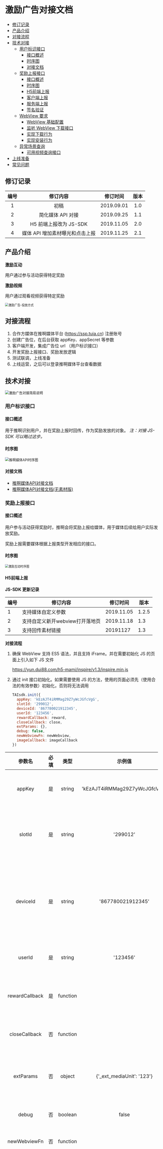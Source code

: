 # 激励广告对接文档

* [修订记录](https://github.com/tuia-fed/tuia-inspire-doc/blob/inspire-jssdk/README.md#修订记录)
* [产品介绍](https://github.com/tuia-fed/tuia-inspire-doc/blob/inspire-jssdk/README.md#产品介绍)
* [对接流程](https://github.com/tuia-fed/tuia-inspire-doc/blob/inspire-jssdk/README.md#对接流程)
* [技术对接](https://github.com/tuia-fed/tuia-inspire-doc/blob/inspire-jssdk/README.md#技术对接)
   * [用户标识接口](https://github.com/tuia-fed/tuia-inspire-doc/blob/inspire-jssdk/README.md#用户标识接口)
      * [接口概述](https://github.com/tuia-fed/tuia-inspire-doc/blob/inspire-jssdk/README.md#接口概述)
      * [时序图](https://github.com/tuia-fed/tuia-inspire-doc/blob/inspire-jssdk/README.md#时序图)
      * [对接文档](https://github.com/tuia-fed/tuia-inspire-doc/blob/inspire-jssdk/README.md#对接文档)
   * [奖励上报接口](https://github.com/tuia-fed/tuia-inspire-doc/blob/inspire-jssdk/README.md#奖励上报接口)
      * [接口概述](https://github.com/tuia-fed/tuia-inspire-doc/blob/inspire-jssdk/README.md#接口概述-1)
      * [时序图](https://github.com/tuia-fed/tuia-inspire-doc/blob/inspire-jssdk/README.md#时序图-1)
      * [H5前端上报](https://github.com/tuia-fed/tuia-inspire-doc/blob/inspire-jssdk/README.md#H5前端上报)
      * [客户端上报](https://github.com/tuia-fed/tuia-inspire-doc/blob/inspire-jssdk/README.md#客户端上报)
      * [服务端上报](https://github.com/tuia-fed/tuia-inspire-doc/blob/inspire-jssdk/README.md#服务端上报)
      * [签名验证](https://github.com/tuia-fed/tuia-inspire-doc/blob/inspire-jssdk/README.md#签名验证)
   * [WebView 要求](https://github.com/tuia-fed/tuia-inspire-doc/blob/inspire-jssdk/README.md#webview-要求)
      * [WebView 基础配置](https://github.com/tuia-fed/tuia-inspire-doc/blob/inspire-jssdk/README.md#webview-基础配置)
      * [监听 WebView 下载接口](https://github.com/tuia-fed/tuia-inspire-doc/blob/inspire-jssdk/README.md#监听-webview-下载接口)
      * [实现下载行为](https://github.com/tuia-fed/tuia-inspire-doc/blob/inspire-jssdk/README.md#实现下载行为)
      * [实现安装行为](https://github.com/tuia-fed/tuia-inspire-doc/blob/inspire-jssdk/README.md#实现安装行为)
   * [异常场景查询](https://github.com/tuia-fed/tuia-inspire-doc/blob/inspire-jssdk/README.md#异常场景查询)
      * [可用视频查询接口](https://github.com/tuia-fed/tuia-inspire-doc/blob/inspire-jssdk/README.md#可用视频查询接口)
* [上线准备](https://github.com/tuia-fed/tuia-inspire-doc/blob/inspire-jssdk/README.md#上线准备)
* [常见问题](https://github.com/tuia-fed/tuia-inspire-doc/blob/inspire-jssdk/README.md#常见问题)


## 修订记录

| 编号 |            修订内容             |  修订时间  | 版本 |
| :--: | :-----------------------------: | :--------: | :--: |
|  1   |              初稿               | 2019.09.01 | 1.0  |
|  2   |        简化媒体 API 对接        | 2019.09.25 | 1.1  |
|  3   |     H5 前端上报改为 JS-SDK      | 2019.11.05 | 2.0  |
|  4   | 媒体 API 增加素材曝光和点击上报 | 2019.11.25 | 2.1  |



## 产品介绍

**激励互动**

用户通过参与活动获得特定奖励

**激励视频**

用户通过观看视频获得特定奖励

<img src="http://storage.ikyxxs.com/%E6%BF%80%E5%8A%B1%E5%B9%BF%E5%91%8A-%E6%8A%95%E6%94%BE%E6%96%B9%E5%BC%8F.png" alt="激励广告-投放方式" style="zoom:70%;" />

## 对接流程

1. 合作方媒体在推啊媒体平台 (https://ssp.tuia.cn) 注册账号
2. 创建广告位，在后台获取 appKey、appSecret 等参数
3. 客户端开发，集成广告位 url （用户标识接口）
4. 开发奖励上报接口、奖励发放逻辑
5. 测试联调，上线准备
6. 上线运营，之后可以登录推啊媒体平台查看数据

## 技术对接

<img src="http://storage.ikyxxs.com/%E6%BF%80%E5%8A%B1%E5%B9%BF%E5%91%8A%E5%AF%B9%E6%8E%A5%E7%AE%80%E6%98%93%E8%AF%B4%E6%98%8E-2.png" alt="激励广告对接简易说明" style="zoom:80%;" />

### 用户标识接口

#### 接口概述

用于推啊识别用户，并在奖励上报时回传，作为奖励发放的对象。
*注：对接 JS-SDK 可以略过这步。*

#### 时序图

<img src="http://storage.ikyxxs.com/%E5%AA%92%E4%BD%93API%E6%97%B6%E5%BA%8F%E5%9B%BE2.png" alt="推啊媒体API时序图" style="zoom: 80%;" />

#### 对接文档

- [推啊媒体API对接文档](https://github.com/tuia-fed/tuia-inspire-doc/blob/master/media-api.md)
- [推啊媒体API对接文档(无素材版)](https://github.com/tuia-fed/tuia-inspire-doc/blob/master/media-api-nosck.md)



### 奖励上报接口

#### 接口概述

用户参与活动获得奖励时，推啊会将奖励上报给媒体，用于媒体后续给用户实际发放奖励。

奖励上报需要媒体根据上报类型开发相应的接口。

#### 时序图

<img src="http://storage.ikyxxs.com/%E6%BF%80%E5%8A%B1%E4%BA%92%E5%8A%A8%E6%97%B6%E5%BA%8F%E5%9B%BE.jpg" alt="激励互动时序图" style="zoom:70%;" />

#### H5前端上报

**JS-SDK 更新记录**

| 编号 | 修订内容           | 修订时间   | 版本 |
| ---- | ------------------ | ---------- | ---- |
| 1    | 支持媒体自定义参数 | 2019.11.05 | 1.2.5 |
| 2    | 支持自定义新开webview打开落地页 | 2019.11.18 | 1.3 |
| 3    | 支持回传素材链接 | 20191127 | 1.3 |

**对接流程**

1. 确保 WebView 支持 ES5 语法，并且支持 iFrame。并在需要初始化 JS 的页面上引入如下 JS 文件

   https://yun.dui88.com/h5-mami/inspire/v1.3/inspire.min.js

2. 通过 init 接口初始化。如果需要使用 JS 的方法，使用的页面必须先（使用合法的有效参数）初始化，否则将无法调用

   ```javascript
   TAIsdk.init({
     appKey: 'kEzAJT4iRMMag29Z7yWcJGfcVgG',
     slotId: '299012',
     deviceId: '867780021912345',
     userId: '123456',
     rewardCallback: reward,
     closeCallback: close,
     extParams: {},
     debug: false,
     newWebviewFn: newWebview,
     imageCallback: imageCallback
   })
   ```

|     参数名     | 必填 |   类型   |            示例值             |                             描述                             |
| :------------: | :--: | :------: | :---------------------------: | :----------------------------------------------------------: |
|     appKey     |  是  |  string  | 'kEzAJT4iRMMag29Z7yWcJGfcVgG' |          系统分配 （推啊后台-我的媒体 获取appkey）           |
|     slotId     |  是  |  string  |           '299012'            |   系统分配的广告位Id （ 推啊后台-我的广告位 获取 slotId）    |
|    deviceId    |  是  |  string  |       '867780021912345'       | 设备信息，用于识别用户，提高广告精准投放度，获取不到 IMEI/IDFA 可以传媒体自定义的参数 |
|     userId     |  是  |  string  |           '123456'            |                 媒体用户 id，奖励发放的对象                  |
| rewardCallback |  是  | function |                               |       上报成功后会执行的回调函数，会将对应上报数据回传       |
| closeCallback  |  否  | function |                               |                  关闭页面后会执行的回调函数                  |
|   extParams    |  否  |  object  |   {'_ext_mediaUnit': '123'}   |    需要拼接在 url 上的额外参数（参数名前缀需要加`_ext_`）    |
|     debug      |  否  | boolean  |             false             |                     是否开启 debug 模式                      |
|  newWebviewFn  |  否  | function |                               |                     媒体app内新开webview的方法                |
| imageCallback | 否 | function | | 广告位素材回调，通过此方法拿到广告位素材，可以将素材的曝光和点击数据回传给推啊，在推啊的媒体后台中可以查看完整链路数据 |

3. 回调函数实现

   ```javascript
   // 奖励上报
   rewardCallback: function(res) {
       console.log(res)
       console.log('奖励上报回调')
       // TODO 奖励上报逻辑
   },
   // 页面关闭
   closeCallback: function() {
       console.log('关闭回调')
       // TODO 页面关闭逻辑
   },
   // 素材回传
   imageCallback: function(res) {
       console.log(res)
       console.log('获取素材数据成功')
       // TODO 素材渲染等
   }
   ```

   奖励上报res 是一个 Object 包含以下参数

|   参数    |  类型  |     注释     |                             备注                             |
| :-------: | :----: | :----------: | :----------------------------------------------------------: |
|   type    | String | message 类型 |              reward: 发放奖品, close: 关闭窗口               |
|  userId   | String |    用户id    | 奖励发放的对象，来源于广告位链接中的 &userId=xxx，由媒体拼接提供 |
| timestamp | Number |    时间戳    |                                                              |
| prizeFlag | String |   奖励标识   | 默认 "default"。如果媒体需要发放多种奖励，可以根据奖励类型定义不同的奖励标识，并同步给推啊运营配置奖励 |
|  orderId  | String |  推啊订单号  |               每次奖励上报唯一，幂等由媒体保障               |
|  appKey   | String |   媒体公钥   |               用于签名验证，在推啊媒体平台获取               |
|   sign    | String |     签名     | 通过签名验证保障接口调用安全性，签名验证需要媒体后端开发。签名的生成及验证参考《签名验证》章节。 |
|   score   | Number |   奖励倍数   |            翻倍奖励会回传该参数表示用户获得的倍数            |

    素材回调res，可以通过res.data.imageUrl获取素材链接；
    如果对接方法中传了素材回调函数imageCallback，则可以拿到广告位配置的素材进行渲染，调用TAIsdk.imageExposure()方法可以将素材的曝光数据回传给推啊，在推啊的媒体后台中查看完整链路数据；

4. 在需要展示激励活动页面的时候，调用 TAIsdk.show()；此时如果素材回调函数imageCallback存在，且成功拿到了素材相关数据，可以将素材的点击数据回传给推啊，在推啊的媒体后台中查看完整链路数据；

5. （可选）在需要修改 url 拼接规则里的参数的时候调用 TAIsdk.updateOpts(options)

   ```javascript
   // options 支持以下几个参数，以对象的形式传入
   // 调用完 TAIsdk.updateOpts(options)，再调用 TAIsdk.show() 即可重新展示激励活动页面。

   {
     appKey: 'kEzAJT4iRMMag29Z7yWcJGfcVgG',
     slotId: '299012',
     deviceId: '867780021912345',
     userId: '123456',
     extParams: {'_ext_mediaUnit': '456'}
   }
   ```

6. 由于某些少数落地页出于安全政策不允许在iframe下打开，可能会造成活动跳转落地页空白的情况。为避免这种情况，可选择通过新开webview的形式打开落地页，在init的时候传入newWebviewFn字段，方法内接收一个参数为需要打开的网页url。

```javascript
 TAIsdk.init({
    ...
    newWebviewFn: function(url) {
        window.media && window.media.openNewWebview(url)
    }
 })
```

7. 为了能更好的监控真实完成率，在完成上报发放给用户奖励后，调用`TAIsdk.rewardedLog()`方法发送监控数据。该方法可传一个参数，为布尔值，若上报发放给用户奖励的逻辑有出错的情况，调用`TAIsdk.rewardedLog(false)`，默认为true。

8. WebView 需要支持下载和安装，参考 [WebView 要求](https://github.com/tuia-fed/tuia-inspire-doc/blob/master/README.md#webview-要求)

**测试链接**

http://yun.dui88.com/h5-mami/inspire/test/index.html



#### 客户端上报

**对接流程**

1. 对接`用户标识接口`

2. 开发`奖励上报接口`

   在 WebView 内实现 native 方法

3. 进行`奖励发放`

   需要媒体开发 *客户端监听页面关闭请求，媒体发放奖励* 的业务逻辑

**接口说明**

1. 媒体需要在 WebView 内实现 native 方法
   - Android 客户端

     `window.TAHandler.reward`: 发放奖励用，会在奖励发放时调用该接口。

     `window.TAHandler.close` : 关闭页面用，会在用户点击离开时调用该接口。
   - iOS 客户端

     `window.TAHandlerReward` : 发放奖励用，会在奖励发放时调用该接口。

     `window.TAHandlerClose` : 关闭页面用，会在用户点击离开时调用该接口。
2. 媒体需要提供奖励标识 (prizeFlag)
3. 如有需要返回按钮需求，前端在调用 `window.TAHandler.close` 或 `window.TAHandlerClose` 的时候关闭 WebView

**参数说明**

`window.TAHandler.reward(json)` 或 `window.TAHandlerReward(json)` 仅单个参数，为 JSON 类型，包含以下信息：

|   参数    |  类型   |    注释    |                             备注                             |
| :-------: | :-----: | :--------: | :----------------------------------------------------------: |
|  userId   | String  |   用户id   | 奖励发放的对象，来源于广告位链接中的 &userId=xxx，由媒体拼接提供 |
| timestamp | Number  |   时间戳   |                                                              |
| prizeFlag | String  |  奖励标识  | 默认 "default"。如果媒体需要发放多种奖励，可以根据奖励类型定义不同的奖励标识，并同步给推啊运营配置奖励 |
|  orderId  | String  | 推啊订单号 |               每次奖励上报唯一，幂等由媒体保障               |
|  appKey   | String  |  媒体公钥  |               用于签名验证，在推啊媒体平台获取               |
|   sign    | String  |    签名    | 通过签名验证保障接口调用安全性，签名验证需要媒体后端开发。签名的生成及验证参考《签名验证》章节。 |
|   score   | Integer |  奖励倍数  |            翻倍奖励会回传该参数表示用户获得的倍数            |

**测试活动**

[活动链接](https://activity.tuia.cn/activity/index?id=15564&slotId=305733&login=normal&appKey=3zHqTHGuvNp13ckCto2LQiAfyGsi&deviceId=3ddb13cc-42cd-4720-8f9a-17de18de38bd&dsm=1.305733.0.0&dsm2=1.305733.2.15564&tenter=SOW&subActivityWay=1&tck_rid_6c8=0ad0276bjzwmdbm0-7348142&tck_loc_c5d=tactivity-15564&dcm=401.305733.0.0&&tenter=SOW&specialType=0&userType=2&isTestActivityType=0&visType=0&ipUaMd5=49d409192c1b7e9d8410f2c247d5ebcc)

<img src="http://storage.ikyxxs.com/tuia-reward-test-activity.png" alt="tuia-reward-test-activity" style="zoom:50%;" />



**Android 示例代码**

```java
mWebView.addJavascriptInterface(new TAHandler(), "TAHandler");

webSetting.setJavaScriptEnabled(true);
```

<img src="http://storage.ikyxxs.com/tuia-reward-code-android.jpg" alt="tuia-reward-code-android" style="zoom:80%;" />



**Demo**

- [iOS](http://storage.ikyxxs.com/tuia-reward-demo-ios.zip)

- [Android](https://github.com/tuia-fed/Tuia-h5-demo)

- [前端对接](https://activity.tuia.cn/activity/index?id=15564&slotId=305733&login=normal&appKey=3zHqTHGuvNp13ckCto2LQiAfyGsi&deviceId=3ddb13cc-42cd-4720-8f9a-17de18de38bd&dsm=1.305733.0.0&dsm2=1.305733.2.15564&tenter=SOW&subActivityWay=1&tck_rid_6c8=0ad0276bjzwmdbm0-7348142&tck_loc_c5d=tactivity-15564&dcm=401.305733.0.0&&tenter=SOW&specialType=0&userType=2&isTestActivityType=0&visType=0&ipUaMd5=49d409192c1b7e9d8410f2c247d5ebcc&)





#### 服务端上报

**对接流程**

1. 对接`用户标识接口`

2. 开发`奖励上报接口`

   接口要求如下表

3. 进行`奖励发放`

	需要媒体开发 *客户端监听页面关闭请求，媒体发放奖励* 的业务逻辑

4. 支持下载和安装，参考 WebView要求。
5. 如需对接关闭按钮，参考 `H5前端上报` 或者 `客户端上报` 中关闭的部分



4. 支持下载和安装，参考 WebView 要求

5. 如需对接关闭按钮，参考 `H5前端上报` 或者 `客户端上报` 中关闭的部分


**接口说明**

媒体根据要求开发接口，用户获得奖励后，推啊服务器会调用该接口给媒体上报奖励。

<img src="http://storage.ikyxxs.com/%E6%BF%80%E5%8A%B1%E4%BA%92%E5%8A%A8%E5%90%8E%E7%AB%AF%E4%B8%8A%E6%8A%A5%E6%B5%81%E7%A8%8B%E5%9B%BE.jpg" alt="激励互动后端上报流程图" style="zoom: 67%;" />



**接口描述**

| 请求方式 |           Content-Type            |
| :------: | :-------------------------------: |
|   POST   | application/x-www-form-urlencoded |

**参数说明**

|   参数    |  类型   | 必传 |     注释     |                             备注                             |
| :-------: | :-----: | :--: | :----------: | :----------------------------------------------------------: |
|  userId   | String  |  是  |    用户id    | 奖励发放的对象，来源于广告位链接中的 &userId=xxx，由媒体拼接提供 |
| timestamp |  Long   |  是  | 时间戳 |       毫秒                                                       |
| prizeFlag | String  |  是  |   奖励标识   | 默认 "default"。如果媒体需要发放多种奖励，可以根据奖励类型定义不同的奖励标识，并同步给推啊运营配置奖励 |
|  orderId  | String  |  是  |  推啊订单号  |               每次奖励上报唯一，幂等由媒体保障               |
|  appKey   | String  |  是  |   媒体公钥   |               用于签名验证，在推啊媒体平台获取               |
|   sign    | String  |  是  |     签名     | 通过签名验证保障接口调用安全性。签名的生成及验证参考《签名验证》章节。 |
|   score   | Integer |  否  |   奖励倍数   |            翻倍奖励会回传该参数表示用户获得的倍数            |

**响应说明**

|  参数   |  类型  | 必传 |                注释                 |           说明           |
| :-----: | :----: | :--: | :---------------------------------: | :----------------------: |
|  code   | String |  是  | "0": 成功，"其他数字": 奖励上报异常 | 该参数必须为 String 类型 |
|   msg   | String |  是  |       奖励上报失败的错误信息        |                          |
| orderId | String |  是  |             推啊订单号              |                          |

**响应示例**

```json
{
  "code": "0",
  "msg": "成功",
  "orderId": "12345678123"
}
```

**超时重试**

奖励上报 2 秒超时无响应时，会进入重试补偿机制，重试间隔策略为 30s、60s、120s，重试次数为 3 次。

**示例代码**

[PHP](https://github.com/tuia-fed/tuia-inspire-doc/blob/master/reward.php)



#### 签名验证

为了保障接口调用的安全性，防止调用时参数被篡改，媒体接收到奖励上报时，需要先对接口的签名进行验证。以保证请求来自推啊合法的接口调用。

**签名源数据及顺序**
`timestamp`、`prizeFlag`、`orderId`、`appKey`、`appSecret`

`appSecret` 为媒体私钥，通过推啊媒体平台获取

签名算法为 `MD5`

**签名示例代码**

```java
StringBuilder sb = new StringBuilder();
sb.append(timestamp);		//时间戳
sb.append(prizeFlag);		//奖励标识
sb.append(orderId);			//订单号
sb.append(appKey);			//媒体公钥
sb.append(appSecret);		//媒体私钥

try {
    return DigestUtils.md5Hex(sb.toString().getBytes(Charset.forName("UTF-8")));
} catch (NoSuchAlgorithmException | UnsupportedEncodingException e) {
    log.warn("推啊激励奖励上报签名异常 msg={}", e.getMessage(), e);
    return null;
}
```

**验证请求**

请求验证分为时效性验证和签名验证，验证通过再发放奖励

**时效性验证**

```java
Date date = null;

try {
    date = new Date(Long.valueOf(timestamp));
} catch (Exception e) {
    return false;
}

// 5分钟失效
return date.after(new Date(new Date().getTime() - 5 * 60 * 1000L));
```

**签名验证**

```java
签名验证：

StringBuilder sb = new StringBuilder();
sb.append(timestamp);		//时间戳
sb.append(prizeFlag);		//奖励标识
sb.append(orderId);			//订单号
sb.append(appKey);			//媒体公钥
sb.append(appSecret);		//媒体私钥

try {
    String sign = DigestUtils.md5Hex(sb.toString().getBytes(Charset.forName("UTF-8")));
    return Objects.equals(req.getSign(), sign);
} catch (NoSuchAlgorithmException | UnsupportedEncodingException e) {
    log.warn("推啊激励奖励上报签名验证异常 msg={}",e.getMessage(),e);
}

return false;
```

**MD5 依赖包**

```xml
<dependency>
    <groupId>commons-codec</groupId>
    <artifactId>commons-codec</artifactId>
    <version>1.13</version>
</dependency>
```



### WebView 要求

#### WebView 基础配置

```java
WebSettings webSetting = mWebView.getSettings();
webSetting.setJavaScriptEnabled(true);
webSetting.setJavaScriptCanOpenWindowsAutomatically(true);
webSetting.setAllowFileAccess(false);
webSetting.setLayoutAlgorithm(WebSettings.LayoutAlgorithm.NARROW_COLUMNS);
webSetting.setSupportZoom(true);
webSetting.setBuiltInZoomControls(true);
webSetting.setUseWideViewPort(true);
webSetting.setLoadWithOverviewMode(true);
webSetting.setAppCacheEnabled(true);
webSetting.setDatabaseEnabled(true);
webSetting.setDomStorageEnabled(true);
webSetting.setGeolocationEnabled(true);
//必加（不加会影响广告加载）
if (Build.VERSION.SDK_INT >= Build.VERSION_CODES.JELLY_BEAN_MR1) {
    webSetting.setMediaPlaybackRequiresUserGesture(false);
}
webSetting.setAppCacheMaxSize(Long.MAX_VALUE);
webSetting.setPluginState(WebSettings.PluginState.ON_DEMAND);
webSetting.setRenderPriority(WebSettings.RenderPriority.HIGH);
webSetting.setCacheMode(WebSettings.LOAD_DEFAULT);
if (Build.VERSION.SDK_INT >= Build.VERSION_CODES.LOLLIPOP) {
    webSetting.setMixedContentMode(WebSettings.MIXED_CONTENT_ALWAYS_ALLOW);
}
```

#### 监听 WebView 下载接口

```java
mWebView.setDownloadListener(new DownloadListener() {
    @Override
    public void onDownloadStart(String url, String userAgent, String contentDisposition, String mimetype, long contentLength) {
    }
});
```

#### 实现下载行为

参考 okdownload 下载框架或者自己实现下载器
https://github.com/lingochamp/okdownload/blob/master/README-zh.md

#### 实现安装行为

`适配 Android 7.0 及以上`
**新建 UpdateFileProvider 类继承 FileProvider**

```java
public class UpdateFileProvider extends FileProvider {

}
```

**AndroidManifest.xml 配置 provider**
```xml
<provider
          android:name="com.lechuan.midunovel.view.UpdateFileProvider"
          android:authorities="${applicationId}.updatefileprovider"
          android:exported="false"
          android:grantUriPermissions="true">
  <meta-data
             android:name="android.support.FILE_PROVIDER_PATHS"
             android:resource="@xml/update_cache_path"/>
</provider>
```
**在 xml 文件下新建 update_cache_path.xml**

```xml
<?xml version="1.0" encoding="utf-8"?>
<!--
   ~ Copyright 2016 czy1121
   ~
   ~ Licensed under the Apache License, Version 2.0 (the "License");
   ~ you may not use this file except in compliance with the License.
   ~ You may obtain a copy of the License at
   ~
   ~    http://www.apache.org/licenses/LICENSE-2.0
   ~
   ~ Unless required by applicable law or agreed to in writing, software
   ~ distributed under the License is distributed on an "AS IS" BASIS,
   ~ WITHOUT WARRANTIES OR CONDITIONS OF ANY KIND, either express or implied.
   ~ See the License for the specific language governing permissions and
   ~ limitations under the License.
  -->

<paths xmlns:android="http://schemas.android.com/apk/res/android">
  <external-cache-path name="update_cache" path=""/>
</paths>
```
**下载完成后直接打开下载的文件**
```java
public static void openFile(Context mContext, File f) {
    Intent intent = new Intent();
    intent.setAction(Intent.ACTION_VIEW);
    if (Build.VERSION.SDK_INT < 24) {
        /* 调用getMIMEType()来取得MimeType */
        String type = "application/vnd.android.package-archive";
        /* 设置intent的file与MimeType */
        intent.putExtra(Intent.EXTRA_NOT_UNKNOWN_SOURCE, true);
        intent.putExtra(Intent.EXTRA_RETURN_RESULT, true);
        intent.setDataAndType(Uri.fromFile(f), type);
    } else {
        Uri uri = FileProvider.getUriForFile(mContext, mContext.getPackageName() + ".Updatefileprovider", f);
        intent.setDataAndType(uri, "application/vnd.android.package-archive");
        intent.putExtra(Intent.EXTRA_NOT_UNKNOWN_SOURCE, true);
        intent.putExtra(Intent.EXTRA_RETURN_RESULT, true);
        intent.addFlags(Intent.FLAG_GRANT_READ_URI_PERMISSION);
    }
    intent.addFlags(Intent.FLAG_ACTIVITY_NEW_TASK);
    mContext.startActivity(intent);
}
```



### 异常场景查询

#### 可用视频查询接口

**接口描述**

媒体用户是否有可用视频查询接口

**请求URL**

https://ecb.playpangu.com/video/fillAble

**请求方式**

GET

**参数说明**

|   参数   |  类型  | 必传 |      说明      |
| :------: | :----: | :--: | :------------: |
|  appKey  | String |  是  |     用户id     |
|  slotId  |  Long  |  是  |   媒体广告位   |
| deviceId | String |  是  | 用户的设备信息 |
|  userId  | String |  否  |   用户在媒体的唯一识别信息   |
|    ip    | String |  否  |     用户ip     |

**响应说明**
成功返回 ok, 失败无返回

```
ok
```

## 上线准备

- **激励广告上线对接表**

  [点击下载](http://storage.ikyxxs.com/%E6%BF%80%E5%8A%B1%E5%B9%BF%E5%91%8A%E4%B8%8A%E7%BA%BF%E5%AF%B9%E6%8E%A5%E8%A1%A8.docx)，上线前至少提前半天给到推啊，用于奖励配置、素材准备等

## 常见问题

**Q: 怎么获取 appKey、appSecret、prizeFlag 等参数？**

*A: appKey 和 appSecret 在[推啊媒体平台](https://ssp.tuia.cn)获取，prizeFlag 由媒体自己定义并同步给推啊运营。*



**Q: 激励视频与投放接口 /index/serving**

*A:需要配置广告位素材可以对接投放接口；也可以不对接投放接口，通过活动链接直接跳转激励视频*



**Q: 服务端上报需要注意什么**

*A: 媒体自行开发奖励上报接口，奖励上报 url 和 prizeFlag 提供给推啊运营*



**Q: 激励视频需要媒体上报曝光点击数据吗**

*A: 不需要，由我们自行上报*


